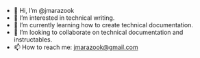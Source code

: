 - 👋 Hi, I’m @jmarazook
- 👀 I’m interested in technical writing.
- 🌱 I’m currently learning how to create technical documentation.
- 💞️ I’m looking to collaborate on technical documentation and instructables.
- 📫 How to reach me: jmarazook@gmail.com
<!---
jmarazook/jmarazook is a ✨ special ✨ repository because its `README.md` (this file) appears on your GitHub profile.
You can click the Preview link to take a look at your changes.
--->
